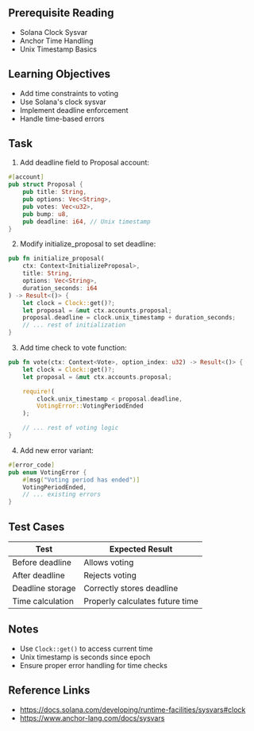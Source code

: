 ## Prerequisite Reading
- Solana Clock Sysvar
- Anchor Time Handling
- Unix Timestamp Basics

## Learning Objectives
- Add time constraints to voting
- Use Solana's clock sysvar
- Implement deadline enforcement
- Handle time-based errors

## Task
1. Add deadline field to Proposal account:
```rust
#[account]
pub struct Proposal {
    pub title: String,
    pub options: Vec<String>,
    pub votes: Vec<u32>,
    pub bump: u8,
    pub deadline: i64, // Unix timestamp
}
```

2. Modify initialize_proposal to set deadline:
```rust
pub fn initialize_proposal(
    ctx: Context<InitializeProposal>,
    title: String,
    options: Vec<String>,
    duration_seconds: i64
) -> Result<()> {
    let clock = Clock::get()?;
    let proposal = &mut ctx.accounts.proposal;
    proposal.deadline = clock.unix_timestamp + duration_seconds;
    // ... rest of initialization
}
```

3. Add time check to vote function:
```rust
pub fn vote(ctx: Context<Vote>, option_index: u32) -> Result<()> {
    let clock = Clock::get()?;
    let proposal = &mut ctx.accounts.proposal;

    require!(
        clock.unix_timestamp < proposal.deadline,
        VotingError::VotingPeriodEnded
    );

    // ... rest of voting logic
}
```

4. Add new error variant:
```rust
#[error_code]
pub enum VotingError {
    #[msg("Voting period has ended")]
    VotingPeriodEnded,
    // ... existing errors
}
```

## Test Cases
| Test | Expected Result |
|------|-----------------|
| Before deadline | Allows voting |
| After deadline | Rejects voting |
| Deadline storage | Correctly stores deadline |
| Time calculation | Properly calculates future time |

## Notes
- Use `Clock::get()` to access current time
- Unix timestamp is seconds since epoch
- Ensure proper error handling for time checks

## Reference Links
- https://docs.solana.com/developing/runtime-facilities/sysvars#clock
- https://www.anchor-lang.com/docs/sysvars
